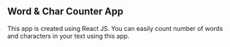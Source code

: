 ## Word & Char Counter App

This app is created using React JS. You can easily count number of words and characters in your text using this app.
